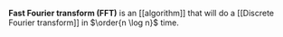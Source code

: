 **Fast Fourier transform (FFT)** is an [[algorithm]] that will do a [[Discrete Fourier transform]] in $\order{n \log n}$ time.